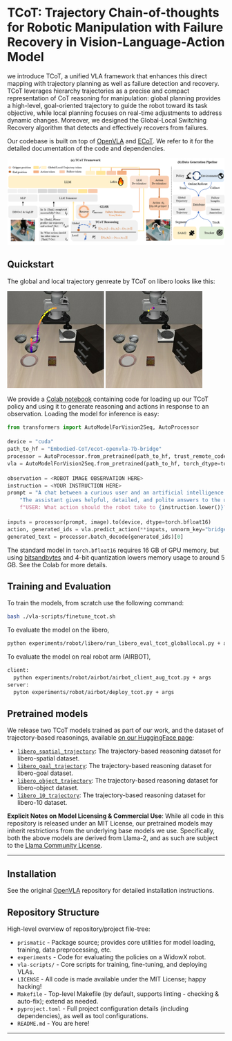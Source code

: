 # TCoT: Trajectory Chain-of-thoughts for Robotic Manipulation with Failure Recovery in Vision-Language-Action Model

<!-- [![arXiv](https://img.shields.io/badge/arXiv-2407.08693-df2a2a.svg)]()
[![HF Models](https://img.shields.io/badge/%F0%9F%A4%97-Models-yellow)]()
[![Python](https://img.shields.io/badge/python-3.10-blue)](https://www.python.org)
[![License](https://img.shields.io/github/license/TRI-ML/prismatic-vlms)](LICENSE)
[![Static Badge](https://img.shields.io/badge/Project-Page-a)]() -->


<!-- [Xiang Li, Tsinghua University](https://github.com/Serenos)
<hr style="border: 2px solid gray;"></hr> -->

 we introduce TCoT, a unified VLA framework that enhances this direct mapping with trajectory planning as well as failure detection and recovery.
TCoT leverages hierarchy trajectories as a precise and compact representation of CoT reasoning for manipulation: global planning provides a high-level, goal-oriented trajectory to guide the robot toward its task objective, while local planning focuses on real-time adjustments to address dynamic changes.
Moreover, we designed the Global-Local Switching Recovery algorithm that detects and effectively recovers from failures. 

Our codebase is built on top of [OpenVLA](https://github.com/openvla/openvla) and [ECoT](). We refer to it for the detailed
documentation of the code and dependencies.

![](media/framework_v6.png)

## Quickstart
The global and local trajectory genreate by TCoT on libero looks like this:

![](media\globalv4_traj_spline.png) ![](media\localv4_traj_spline.png)

We provide a [Colab notebook]() containing code for loading up our TCoT policy and using it to generate reasoning and actions in response to an observation. Loading the model for inference is easy:
```python
from transformers import AutoModelForVision2Seq, AutoProcessor

device = "cuda"
path_to_hf = "Embodied-CoT/ecot-openvla-7b-bridge"
processor = AutoProcessor.from_pretrained(path_to_hf, trust_remote_code=True)
vla = AutoModelForVision2Seq.from_pretrained(path_to_hf, torch_dtype=torch.bfloat16).to(device)

observation = <ROBOT IMAGE OBSERVATION HERE>
instruction = <YOUR INSTRUCTION HERE>
prompt = "A chat between a curious user and an artificial intelligence assistant. " + \
    "The assistant gives helpful, detailed, and polite answers to the user's questions. " + \
    f"USER: What action should the robot take to {instruction.lower()}? ASSISTANT: TASK:"

inputs = processor(prompt, image).to(device, dtype=torch.bfloat16)
action, generated_ids = vla.predict_action(**inputs, unnorm_key="bridge_orig", max_new_tokens=1024)
generated_text = processor.batch_decode(generated_ids)[0]
```
The standard model in `torch.bfloat16` requires 16 GB of GPU memory, but using [bitsandbytes](https://huggingface.co/docs/bitsandbytes/main/en/index) and 4-bit quantization lowers memory usage to around 5 GB. See the Colab for more details.

## Training and Evaluation

To train the models, from scratch use the following command:

```bash
bash ./vla-scripts/finetune_tcot.sh
```

To evaluate the model on the libero,

```bash
python experiments/robot/libero/run_libero_eval_tcot_globallocal.py + args
```

To evaluate the model on real robot arm (AIRBOT),

```bash
client:
  python experiments/robot/airbot/airbot_client_aug_tcot.py + args
server:
  pyton experiments/robot/airbot/deploy_tcot.py + args
```

## Pretrained models

We release two TCoT models trained as part of our work, and the dataset of trajectory-based reasonings, available [on our
HuggingFace page]():
- [`libero_spatial_trajectory`](scripts\generate_trajectory\trajectory_data\full_trajectory_v3.1_libero_spatial.json): The trajectory-based reasoning dataset for libero-spatial dataset.
- [`libero_goal_trajectory`](scripts\generate_trajectory\trajectory_data\full_trajectory_v3.1_libero_goal.json): The trajectory-based reasoning dataset for libero-goal dataset.
- [`libero_object_trajectory`](C:\Users\lixiang\Documents\GitHub\TCoT\scripts\generate_trajectory\trajectory_data\full_trajectory_v3.1_libero_object.json): The trajectory-based reasoning dataset for libero-object dataset.
- [`libero_10_trajectory`](scripts\generate_trajectory\trajectory_data\full_trajectory_v3.1_liber_o10.json): The trajectory-based reasoning dataset for libero-10 dataset.



**Explicit Notes on Model Licensing & Commercial Use**: While all code in this repository is released under an MIT
License, our pretrained models may inherit restrictions from the underlying base models we use. Specifically, both the
above models are derived from Llama-2, and as such are subject to the
[Llama Community License](https://ai.meta.com/llama/license/).

---

## Installation

See the original [OpenVLA](https://github.com/openvla/openvla) repository for detailed installation instructions.

## Repository Structure

High-level overview of repository/project file-tree:

+ `prismatic` - Package source; provides core utilities for model loading, training, data preprocessing, etc.
+ `experiments` - Code for evaluating the policies on a WidowX robot.
+ `vla-scripts/` - Core scripts for training, fine-tuning, and deploying VLAs.
+ `LICENSE` - All code is made available under the MIT License; happy hacking!
+ `Makefile` - Top-level Makefile (by default, supports linting - checking & auto-fix); extend as needed.
+ `pyproject.toml` - Full project configuration details (including dependencies), as well as tool configurations.
+ `README.md` - You are here!

---

<!-- #### Citation

If you find our code or models useful in your work, please cite [our paper]():

```bibtex
@article{lixiang25-tcot,
    title={TCoT: Trajectory Chain-of-thoughts for Robotic Manipulation with Failure Recovery in Vision-Language-Action Model},
    author={Xiang Li, Ya-Li Li, Yuan Wang, Huaqiang Wang, Shengjin Wang},
    journal={arXiv preprint},
    year={2025}
}
``` -->
